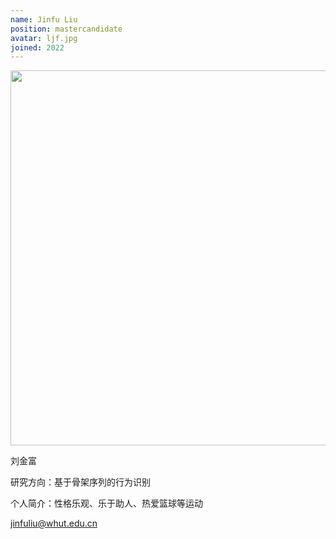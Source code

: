 ```yaml
---
name: Jinfu Liu
position: mastercandidate
avatar: ljf.jpg
joined: 2022
---
```


<img width="600" src="{{site.baseurl}}/images/people/{{page.avatar}}">

刘金富

研究方向：基于骨架序列的行为识别

个人简介：性格乐观、乐于助人、热爱篮球等运动



jinfuliu@whut.edu.cn
